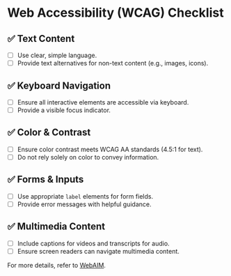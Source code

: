 # Web Accessibility (WCAG) Checklist

## ✅ Text Content
- [ ] Use clear, simple language.
- [ ] Provide text alternatives for non-text content (e.g., images, icons).

## ✅ Keyboard Navigation
- [ ] Ensure all interactive elements are accessible via keyboard.
- [ ] Provide a visible focus indicator.

## ✅ Color & Contrast
- [ ] Ensure color contrast meets WCAG AA standards (4.5:1 for text).
- [ ] Do not rely solely on color to convey information.

## ✅ Forms & Inputs
- [ ] Use appropriate `label` elements for form fields.
- [ ] Provide error messages with helpful guidance.

## ✅ Multimedia Content
- [ ] Include captions for videos and transcripts for audio.
- [ ] Ensure screen readers can navigate multimedia content.

For more details, refer to [WebAIM](https://webaim.org/).